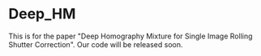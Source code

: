 # Deep_HM
This is for the paper "Deep Homography Mixture for Single Image Rolling Shutter Correction". Our code will be released soon.
